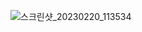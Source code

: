 ![스크린샷_20230220_113534](https://user-images.githubusercontent.com/114147773/219996693-a0ee5e4b-0312-410e-8486-59dafc3452a2.png)


